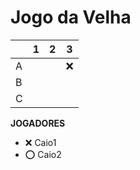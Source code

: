 # Jogo da Velha

|   | 1 | 2 | 3 |
|---|---|---|---|
| A |   |   |❌ |
| B |   |   |   |
| C |   |   |   |

**JOGADORES**

- ❌ Caio1
- ⭕ Caio2
